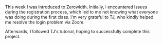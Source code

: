 

This week I was introduced to Zerowidth. Initially, I encountered issues during the registration process, which led to me not knowing what everyone was doing during the first class. I'm very grateful to TJ, who kindly helped me resolve the login problem via Zoom.

Afterwards, I followed TJ's tutorial, hoping to successfully complete this project.
